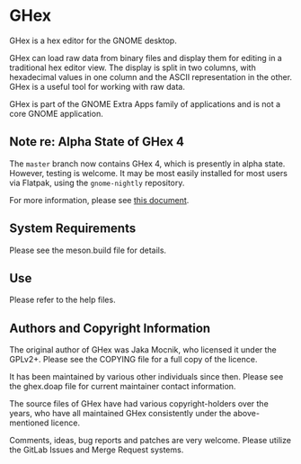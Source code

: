 # GHex

GHex is a hex editor for the GNOME desktop.

GHex can load raw data from binary files and display them for editing in
a traditional hex editor view. The display is split in two columns, with
hexadecimal values in one column and the ASCII representation in the
other. GHex is a useful tool for working with raw data.

GHex is part of the GNOME Extra Apps family of applications and is not a core
GNOME application.

## Note re: Alpha State of GHex 4

The `master` branch now contains GHex 4, which is presently in alpha state.
However, testing is welcome. It may be most easily installed for most users via
Flatpak, using the `gnome-nightly` repository.

For more information, please see [this document](/ALPHA-INFO.txt).

## System Requirements

Please see the meson.build file for details.

## Use

Please refer to the help files.

## Authors and Copyright Information

The original author of GHex was Jaka Mocnik, who licensed it under the
GPLv2+. Please see the COPYING file for a full copy of the licence.

It has been maintained by various other individuals since then. Please see the
ghex.doap file for current maintainer contact information.

The source files of GHex have had various copyright-holders over the
years, who have all maintained GHex consistently under the
above-mentioned licence.

Comments, ideas, bug reports and patches are very welcome. Please
utilize the GitLab Issues and Merge Request systems.
